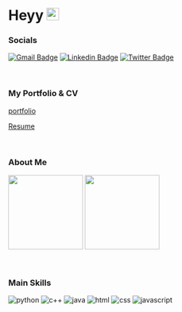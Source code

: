 # Heyy <img src="https://media.giphy.com/media/hvRJCLFzcasrR4ia7z/giphy.gif" width="25px"> 


### Socials

[![Gmail Badge](https://img.shields.io/badge/Gmail-D14836?style=for-the-badge&logo=gmail&logoColor=white)](mailto:karanchoudharyfc@gmail.com)
[![Linkedin Badge](https://img.shields.io/badge/LinkedIn-0077B5?style=for-the-badge&logo=linkedin&logoColor=white)](https://www.linkedin.com/in/cskaranchow/)
[![Twitter Badge](https://img.shields.io/badge/Twitter-1DA1F2?style=for-the-badge&logo=twitter&logoColor=white)](https://twitter.com/cskaranchow/)

<br>

### My Portfolio & CV
[portfolio](https://cskaranchow.github.io/Portfolio)

[Resume](https://github.com/CSKaranChow/Portfolio/blob/main/resume/blue%20professional%20modern%20CV%20resume.pdf)

<br>

### About Me

<p>
  <img height="150em" src="https://github-readme-stats.vercel.app/api?username=cskaranchow&show_icons=true&hide_border=true&bg_color=212121&text_color=dcdcdc" />
  <img height="150em" src="https://github-readme-stats.vercel.app/api/top-langs/?username=cskaranchow&exclude_repo=KNN-Image-Classification&show_icons=true&hide_border=true&layout=compact&langs_count=8&bg_color=212121&text_color=dcdcdc"/>
</p>

<br>

### Main Skills

<p>
  <img alt="python" src="https://img.shields.io/badge/Python-3776AB?style=for-the-badge&logo=python&logoColor=white" />
  <img alt="c++" src="https://img.shields.io/badge/C%2B%2B-00599C?style=for-the-badge&logo=c%2B%2B&logoColor=white" />
  <img alt="java" src="https://img.shields.io/badge/Java-ED8B00?style=for-the-badge&logo=openjdk&logoColor=white" />
  <img alt="html" src="https://img.shields.io/badge/HTML5-E34F26?style=for-the-badge&logo=html5&logoColor=white" />
  <img alt="css" src="https://img.shields.io/badge/CSS3-1572B6?style=for-the-badge&logo=css3&logoColor=white" />
  <img alt="javascript" src="https://img.shields.io/badge/JavaScript-F7DF1E?style=for-the-badge&logo=javascript&logoColor=black" />

</p>
